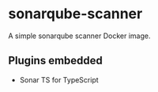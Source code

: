 # sonarqube-scanner
A simple sonarqube scanner Docker image.

## Plugins embedded
- Sonar TS for TypeScript
